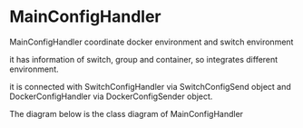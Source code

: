 # MainConfigHandler
MainConfigHandler coordinate docker environment and switch environment

it has information of switch, group and container, so integrates different environment.

it is connected with SwitchConfigHandler via SwitchConfigSend object and DockerConfigHandler via DockerConfigSender object.

The diagram below is the class diagram of MainConfigHandler 
